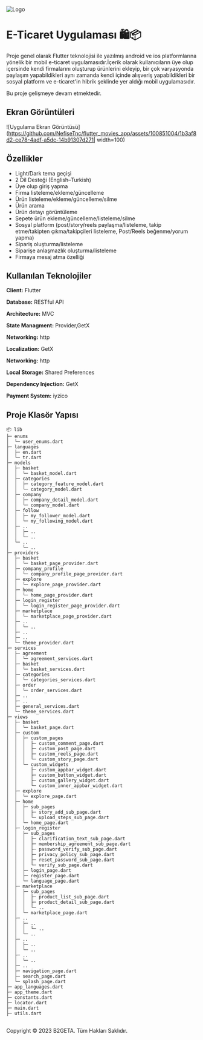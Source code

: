 
![Logo](https://github.com/NefiseTnc/flutter_movies_app/assets/100851004/5c1279df-74af-4ce5-8d0d-9abc7df9f460)

    
# E-Ticaret Uygulaması 🛍️📦

Proje genel olarak Flutter teknolojisi ile yazılmış android ve ios platformlarına yönelik bir mobil e-ticaret uygulamasıdır.İçerik olarak kullanıcıların üye olup içersinde kendi firmalarını oluşturup ürünlerini ekleyip, bir çok varyasyonda paylaşım yapabildikleri aynı zamanda kendi içinde alışveriş yapabildikleri bir sosyal platform ve e-ticaret'in hibrik şeklinde yer aldığı mobil uygulamasıdır.

Bu proje gelişmeye devam etmektedir.
## Ekran Görüntüleri

![Uygulama Ekran Görüntüsü](https://github.com/NefiseTnc/flutter_movies_app/assets/100851004/1b3af8d2-ce78-4adf-a5dc-14b91307d271| width=100)

  
## Özellikler

- Light/Dark tema geçişi
- 2 Dil Desteği (English–Turkish)
- Üye olup giriş yapma
- Firma listeleme/ekleme/güncelleme
- Ürün listeleme/ekleme/güncelleme/silme
- Ürün arama
- Ürün detayı görüntüleme
- Sepete ürün ekleme/güncelleme/listeleme/silme
- Sosyal platform (post/story/reels paylaşma/listeleme, takip etme/takipten çıkma/takipçileri listeleme, Post/Reels beğenme/yorum yapma)
- Sipariş oluşturma/listeleme
- Siparişe anlaşmazlık oluşturma/listeleme
- Firmaya mesaj atma özelliği


  
## Kullanılan Teknolojiler

**Client:** Flutter

**Database:** RESTful API

**Architecture:** MVC

**State Managment:** Provider,GetX

**Networking:** http 

**Localization:** GetX

**Networking:** http 

**Local Storage:** Shared Preferences

**Dependency Injection:** GetX

**Payment System:** iyzico





  
## Proje Klasör Yapısı
```
📦 lib
├─ enums
│  └─ user_enums.dart
├─ languages
│  ├─ en.dart
│  └─ tr.dart
├─ models
│  ├─ basket
│  │  └─ basket_model.dart
│  ├─ categories
│  │  ├─ category_feature_model.dart
│  │  └─ category_model.dart
│  ├─ company
│  │  ├─ company_detail_model.dart
│  │  └─ company_model.dart
│  ├─ follow
│  │  ├─ my_follower_model.dart
│  │  └─ my_following_model.dart
│  ├─ ..
│  │  ├─ ..
│  │  └─ ..
│  └─ ..
│     └─ ..
├─ providers
│  ├─ basket
│  │  └─ basket_page_provider.dart
│  ├─ company_profile
│  │  └─ company_profile_page_provider.dart
│  ├─ explore
│  │  └─ explore_page_provider.dart
│  ├─ home
│  │  └─ home_page_provider.dart
│  ├─ login_register
│  │  └─ login_register_page_provider.dart
│  ├─ marketplace
│  │  └─ marketplace_page_provider.dart
│  ├─ ..
│  │  └─ ..
│  ├─ ..
│  ├─ ..
│  └─ theme_provider.dart
├─ services
│  ├─ agreement
│  │  └─ agreement_services.dart
│  ├─ basket
│  │  └─ basket_services.dart
│  ├─ categories
│  │  └─ categories_services.dart
│  ├─ order
│  │  └─ order_services.dart
│  ├─ ..
│  ├─ ..
│  ├─ general_services.dart
│  └─ theme_services.dart
├─ views
│  ├─ basket
│  │  └─ basket_page.dart
│  ├─ custom
│  │  ├─ custom_pages
│  │  │  ├─ custom_comment_page.dart
│  │  │  ├─ custom_post_page.dart
│  │  │  ├─ custom_reels_page.dart
│  │  │  └─ custom_story_page.dart
│  │  └─ custom_widgets
│  │     ├─ custom_appbar_widget.dart
│  │     ├─ custom_button_widget.dart
│  │     ├─ custom_gallery_widget.dart
│  │     └─ custom_inner_appbar_widget.dart
│  ├─ explore
│  │  └─ explore_page.dart
│  ├─ home
│  │  ├─ sub_pages
│  │  │  ├─ story_add_sub_page.dart
│  │  │  └─ upload_steps_sub_page.dart
│  │  └─ home_page.dart
│  ├─ login_register
│  │  ├─ sub_pages
│  │  │  ├─ clarification_text_sub_page.dart
│  │  │  ├─ membership_agreement_sub_page.dart
│  │  │  ├─ password_verify_sub_page.dart
│  │  │  ├─ privacy_policy_sub_page.dart
│  │  │  ├─ reset_password_sub_page.dart
│  │  │  └─ verify_sub_page.dart
│  │  ├─ login_page.dart
│  │  ├─ register_page.dart
│  │  └─ language_page.dart
│  ├─ marketplace
│  │  ├─ sub_pages
│  │  │  ├─ product_list_sub_page.dart
│  │  │  ├─ product_detail_sub_page.dart
│  │  │  └─ ..
│  │  └─ marketplace_page.dart
│  ├─ ..
│  │  ├─ ..
│  │  │  └─ ..
│  │  └─ ..
│  ├─ ..
│  │  ├─ ..
│  │  └─ ..
│  ├─ ..
│  │  └─ ..
│  ├─ ..
│  ├─ navigation_page.dart
│  ├─ search_page.dart
│  └─ splash_page.dart
├─ app_languages.dart
├─ app_theme.dart
├─ constants.dart
├─ locator.dart
├─ main.dart
├─ utils.dart
```

## 
Copyright © 2023 B2GETA. Tüm Hakları Saklıdır.
  
